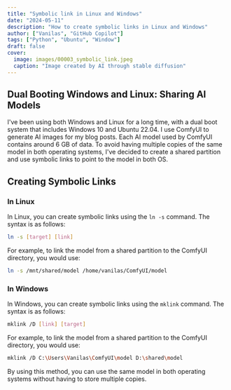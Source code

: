 ```yaml
---
title: "Symbolic link in Linux and Windows"
date: "2024-05-11"
description: "How to create symbolic links in Linux and Windows"
author: ["Vanilas", "GitHub Copilot"]
tags: ["Python", "Ubuntu", "Window"]
draft: false
cover:
  image: images/00003_symbolic_link.jpeg
  caption: "Image created by AI through stable diffusion"
---
```


## Dual Booting Windows and Linux: Sharing AI Models

I've been using both Windows and Linux for a long time, with a dual boot system that includes Windows 10 and Ubuntu 22.04. I use ComfyUI to generate AI images for my blog posts. Each AI model used by ComfyUI contains around 6 GB of data. To avoid having multiple copies of the same model in both operating systems, I've decided to create a shared partition and use symbolic links to point to the model in both OS.

## Creating Symbolic Links

### In Linux

In Linux, you can create symbolic links using the `ln -s` command. The syntax is as follows:

```bash
ln -s [target] [link]
```

For example, to link the model from a shared partition to the ComfyUI directory, you would use:

```bash
ln -s /mnt/shared/model /home/vanilas/ComfyUI/model
```

### In Windows

In Windows, you can create symbolic links using the `mklink` command. The syntax is as follows:

```bash
mklink /D [link] [target]
```

For example, to link the model from a shared partition to the ComfyUI directory, you would use:

```bash
mklink /D C:\Users\Vanilas\ComfyUI\model D:\shared\model
```

By using this method, you can use the same model in both operating systems without having to store multiple copies.
